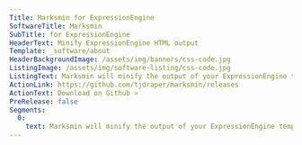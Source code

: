 ```yaml
---
Title: Marksmin for ExpressionEngine
SoftwareTitle: Marksmin
SubTitle: for ExpressionEngine
HeaderText: Minify ExpressionEngine HTML output
Template: _software/about
HeaderBackgroundImage: /assets/img/banners/css-code.jpg
ListingImage: /assets/img/software-listing/css-code.jpg
ListingText: Marksmin will minify the output of your ExpressionEngine templates. This is extremely useful if you need to count on minified output for inline block elements in your CSS, and can save your end users a few bytes in the process. This extension uses the Minify library.
ActionLink: https://github.com/tjdraper/marksmin/releases
ActionText: Download on Github »
PreRelease: false
Segments:
  0:
    text: Marksmin will minify the output of your ExpressionEngine templates. This is extremely useful if you need to count on minified output for inline block elements in your CSS, and can save your end users a few bytes in the process. This extension uses the Minify library.
---
```

